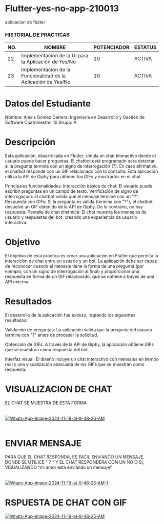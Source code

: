 # Flutter-yes-no-app-210013
aplicacion de flutter


### HISTORIAL DE PRACTICAS
|NO.|NOMBRE|POTENCIADOR|ESTATUS|
|--|--|--|--|
|22|Implementación de la UI para la Aplicación de Yes/No|10|ACTIVA
|23|Implementación de la Funcionalidad de la Aplicación de Yes/No	|10|ACTIVA|

# Datos del Estudiante
Nombre: Alexis Gomez
Carrera: Ingeniería en Desarrollo y Gestión de Software
Cuatrimestre: 10
Grupo: A

# Descripción
Esta aplicación, desarrollada en Flutter, simula un chat interactivo donde el usuario puede hacer preguntas. El chatbot está programado para detectar si la pregunta termina con un signo de interrogación (?). En caso afirmativo, el chatbot responde con un GIF relacionado con la consulta. Esta aplicación utiliza la API de Giphy para obtener los GIFs y mostrarlos en el chat.

Principales funcionalidades:
Interacción básica de chat: El usuario puede escribir preguntas en un campo de texto.
Verificación de signo de interrogación: El chatbot valida que el mensaje termine con un "?".
Respuesta con GIFs: Si la pregunta es válida (termina con "?"), el chatbot devuelve un GIF obtenido de la API de Giphy. De lo contrario, no hay respuesta.
Pantalla de chat dinámica: El chat muestra los mensajes de usuario y respuestas del bot, creando una experiencia de usuario interactiva.

# Objetivo
El objetivo de esta práctica es crear una aplicación en Flutter que permita la interacción de chat entre un usuario y un bot. La aplicación debe ser capaz de reconocer cuando el mensaje tiene la forma de una pregunta (por ejemplo, con un signo de interrogación al final) y proporcionar una respuesta en forma de un GIF relacionado, que se obtiene a través de una API externa.

# Resultados
El desarrollo de la aplicación fue exitoso, logrando los siguientes resultados:

Validación de preguntas: La aplicación valida que la pregunta del usuario termine con "?" antes de procesar la solicitud.

Obtención de GIFs: A través de la API de Giphy, la aplicación obtiene GIFs que se muestran como respuesta del bot.

Interfaz visual: El diseño incluye un chat interactivo con mensajes en tiempo real y una visualización adecuada de los GIFs que se muestran como respuesta.



# VISUALIZACION DE CHAT
EL CHAT SE MUESTRA DE ESTA FORMA <br><br><br>
<a href="https://ibb.co/gt76hFt"><img src="https://i.ibb.co/9yvGS3y/Whats-App-Image-2024-11-19-at-9-48-26-AM.jpg" alt="Whats-App-Image-2024-11-19-at-9-48-26-AM" border="0"></a><br /><a target='_blank' href='https://es.imgbb.com/'></a><br />


# ENVIAR MENSAJE
PARA QUE EL CHAT RESPONDA, ES FACIL ENVIANDO UN MENSAJE, DONDE SE UTILICE " ? " Y EL CHAT RESPONDERA CON UN NO O SI, VISUALIZANDO "mi amor esta enviando un mensaje"<br><br><br>
<a href="https://ibb.co/PMZmNhK"><img src="https://i.ibb.co/m0CDGqk/Whats-App-Image-2024-11-19-at-9-48-25-AM-1.jpg" alt="Whats-App-Image-2024-11-19-at-9-48-25-AM-1" border="0"></a>


# RSPUESTA DE CHAT CON GIF
<a href="https://ibb.co/ccHqkrM"><img src="https://i.ibb.co/Z6P9GMt/Whats-App-Image-2024-11-19-at-9-48-25-AM.jpg" alt="Whats-App-Image-2024-11-19-at-9-48-25-AM" border="0"></a>

